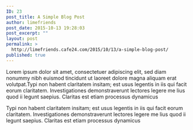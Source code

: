 ```yaml
---
ID: 23
post_title: A Simple Blog Post
author: limefriends
post_date: 2015-10-13 19:28:03
post_excerpt: ""
layout: post
permalink: >
  http://limefriends.cafe24.com/2015/10/13/a-simple-blog-post/
published: true
---
```

Lorem ipsum dolor sit amet, consectetuer adipiscing elit, sed diam nonummy nibh euismod tincidunt ut laoreet dolore magna aliquam erat volutpat.Typi non habent claritatem insitam; est usus legentis in iis qui facit eorum claritatem. Investigationes demonstraverunt lectores legere me lius quod ii legunt saepius. Claritas est etiam processus dynamicus

Typi non habent claritatem insitam; est usus legentis in iis qui facit eorum claritatem. Investigationes demonstraverunt lectores legere me lius quod ii legunt saepius. Claritas est etiam processus dynamicus